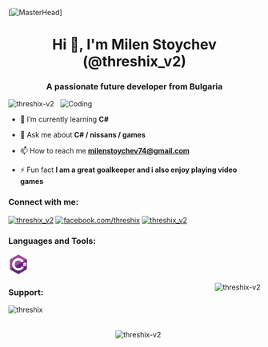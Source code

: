 [![MasterHead](https://www.fscj.edu/images/default-source/workforce-education/gi175422122_1920x540.jpg?sfvrsn=937786d5_0)]
<h1 align="center">Hi 👋, I'm Milen Stoychev (@threshix_v2)</h1>
<h3 align="center">A passionate future developer from Bulgaria</h3>
<img align="right" alt="Coding" width="400" src="https://cdn.dribbble.com/users/1162077/screenshots/3848914/programmer.gif">


<p align="left"> <img src="https://komarev.com/ghpvc/?username=threshix-v2&label=Profile%20views&color=0e75b6&style=flat" alt="threshix-v2" /> </p>

- 🌱 I’m currently learning **C#**

- 💬 Ask me about **C# / nissans / games**

- 📫 How to reach me **milenstoychev74@gmail.com**

- ⚡ Fun fact **I am a great goalkeeper and i also enjoy playing video games**


<h3 align="left">Connect with me:</h3>
<p align="left">
<a href="https://stackoverflow.com/users/18129462/threshix-v2" target="blank"><img align="center" src="https://raw.githubusercontent.com/rahuldkjain/github-profile-readme-generator/master/src/images/icons/Social/stack-overflow.svg" alt="threshix_v2" height="30" width="40" /></a>
<a href="https://www.facebook.com/threshix" target="blank"><img align="center" src="https://raw.githubusercontent.com/rahuldkjain/github-profile-readme-generator/master/src/images/icons/Social/facebook.svg" alt="facebook.com/threshix" height="30" width="40" /></a>
<a href="https://instagram.com/threshix_v2" target="blank"><img align="center" src="https://raw.githubusercontent.com/rahuldkjain/github-profile-readme-generator/master/src/images/icons/Social/instagram.svg" alt="threshix_v2" height="30" width="40" /></a>
</p>

<h3 align="left">Languages and Tools:</h3>
<p align="left"> <a href="https://www.w3schools.com/cs/" target="_blank" rel="noreferrer"> <img src="https://raw.githubusercontent.com/devicons/devicon/master/icons/csharp/csharp-original.svg" alt="csharp" width="40" height="40"/> </a> </p>

<p><img align="right" src="https://github-readme-stats.vercel.app/api/top-langs?username=threshix-v2&show_icons=true&locale=en&layout=compact" alt="threshix-v2" /></p>
<h3 align="left">Support:</h3>
<p><a href="https://www.buymeacoffee.com/threshix"> <img align="left" src="https://cdn.buymeacoffee.com/buttons/v2/default-yellow.png" height="50" width="210" alt="threshix" /></a></p><br><br>
<p>&nbsp;<img align="center" src="https://github-readme-stats.vercel.app/api?username=threshix-v2&show_icons=true&locale=en" alt="threshix-v2" /></p>


